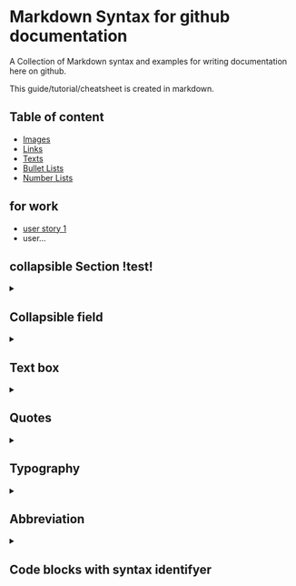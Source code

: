 <a name="top"></a>
# Markdown Syntax for github documentation
A Collection of Markdown syntax and examples for writing documentation here on github.

This guide/tutorial/cheatsheet is created in markdown.

## Table of content

* [Images](/Image/README.md#top)
* [Links](/Link.md#top)
* [Texts](/Text.md#top)
* [Bullet Lists](/BulletList.md#top)
* [Number Lists](/NumberList.md#top)

## for work
* [user story 1](https://github.com/bent-mortensen/Dokumentation/blob/master/UserStories/user-story-1.md)
* user...

## collapsible Section !test!
<details><summary>
  
## Collapsible field</summary>
HTML syntax
```
<details><summary>Collapsible field</summary>

Text inside goes here

</details>

```
###### Example
<details><summary>Collapsible field</summary>

Text inside goes here

</details>
</details>



<details><summary>
  
## Text box</summary>
Using tables to create boxed text
Markdown syntax
```
| Boxed text |
|:-:|

||
|:-:|
| Boxed text |
||
```
###### Example
| Boxed text |
|:-:|

||
|:-:|
| Boxed text |
||

</details>

<details><summary>
  
## Quotes</summary>
Markdown syntax
```
> quote
>> more quote
```
###### Example
> quote
>> more quote
</details>

<details><summary>
  
## Typography</summary>
Markdown syntax  
```**This text is _extremely_ important**```  
###### Example  
**This text is _extremely_ important**  
Markdown syntax  
```_This text is **extremely** important_```  
###### Example  
_This text is **extremely** important_  
Markdown syntax  
```
~~Strike this text~~
```
###### Example
~~Strike this text~~

</details>

<details><summary>
  
## Abbreviation</summary>
Markdown syntax  
```
[Abbr](\# "Abbreviation")  
[HTML](\# "Hypertext Markup Language")  
```
###### Example
[Abbr](\# "Abbreviation")  
[HTML](\# "Hypertext Markup Language")  

</details>

<details><summary>
  
## Code blocks with syntax identifyer</summary>
```csharp
public void Method(string argh[])
{
  ComeOn();
  bool temp = true;
  string text = "";
  if(temp){
    return text = "Hello";
  }
  
}
```
</details>
